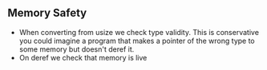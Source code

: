 ## Memory Safety

- When converting from usize we check type validity. This is conservative
  you could imagine a program that makes a pointer of the wrong type to some memory but doesn't deref it.
- On deref we check that memory is live
